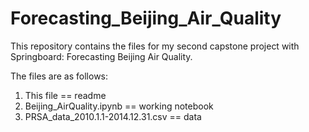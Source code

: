 # Forecasting_Beijing_Air_Quality
This repository contains the files for my second capstone project with Springboard: Forecasting Beijing Air Quality.

The files are as follows:

1. This file == readme
2. Beijing_AirQuality.ipynb == working notebook
3. PRSA_data_2010.1.1-2014.12.31.csv == data
